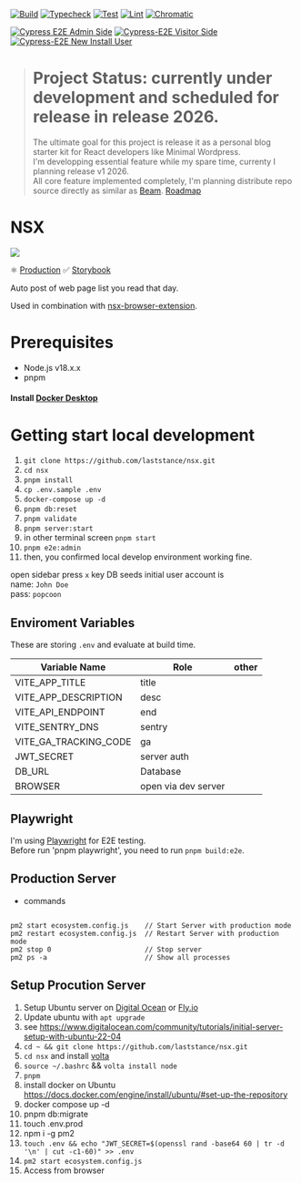 [![Build](https://github.com/laststance/nsx/actions/workflows/build.yml/badge.svg)](https://github.com/laststance/nsx/actions/workflows/build.yml)
[![Typecheck](https://github.com/laststance/nsx/actions/workflows/typecheck.yml/badge.svg)](https://github.com/laststance/nsx/actions/workflows/typecheck.yml)
[![Test](https://github.com/laststance/nsx/actions/workflows/test.yml/badge.svg)](https://github.com/laststance/nsx/actions/workflows/test.yml)
[![Lint](https://github.com/laststance/nsx/actions/workflows/lint.yml/badge.svg)](https://github.com/laststance/nsx/actions/workflows/lint.yml)
[![Chromatic](https://github.com/laststance/nsx/actions/workflows/chromatic.yml/badge.svg)](https://github.com/laststance/nsx/actions/workflows/chromatic.yml)

[![Cypress E2E Admin Side](https://github.com/laststance/nsx/actions/workflows/cypress-e2e-admin-side.yml/badge.svg)](https://github.com/laststance/nsx/actions/workflows/cypress-e2e-admin-side.yml)
[![Cypress-E2E Visitor Side](https://github.com/laststance/nsx/actions/workflows/cypress-e2e-visitor-side.yml/badge.svg)](https://github.com/laststance/nsx/actions/workflows/cypress-e2e-visitor-side.yml)
[![Cypress-E2E New Install User](https://github.com/laststance/nsx/actions/workflows/cypress-e2e-new-install-user.yml/badge.svg)](https://github.com/laststance/nsx/actions/workflows/cypress-e2e-new-install-user.yml)

> # Project Status: currently under development and scheduled for release in release 2026.
>
> The ultimate goal for this project is release it as a personal blog starter kit for React developers like Minimal Wordpress.  
> I'm developping essential feature while my spare time, currenty I planning release v1 2026.  
> All core feature implemented completely, I'm planning distribute repo source directly as similar as [Beam](https://github.com/planetscale/beam).
> [Roadmap](https://github.com/laststance/nsx/projects/1)

# NSX

<a src="https://nsx.malloc.tokyo/">
  <img src="https://digital3.nyc3.cdn.digitaloceanspaces.com/nsx.gif" />
</a>

⚛️ [Production](https://nsx.malloc.tokyo/) ✅ [Storybook](https://main--61c089c06b3b4d003adde63b.chromatic.com)

Auto post of web page list you read that day.

Used in combination with [nsx-browser-extension](https://github.com/laststance/nsx-browser-extension).

# Prerequisites

- Node.js v18.x.x
- pnpm

#### Install [Docker Desktop](https://www.docker.com/products/docker-desktop/)

# Getting start local development

1. `git clone https://github.com/laststance/nsx.git`
1. `cd nsx`
1. `pnpm install`
1. `cp .env.sample .env`
1. `docker-compose up -d`
1. `pnpm db:reset`
1. `pnpm validate`
1. `pnpm server:start`
1. in other terminal screen `pnpm start`
1. `pnpm e2e:admin`
1. then, you confirmed local develop environment working fine.

open sidebar press `x` key
DB seeds initial user account is  
name: `John Doe`  
pass: `popcoon`

## Enviroment Variables

These are storing `.env` and evaluate at build time.

| Variable Name         | Role                | other |
| --------------------- | ------------------- | ----- |
| VITE_APP_TITLE        | title               |       |
| VITE_APP_DESCRIPTION  | desc                |       |
| VITE_API_ENDPOINT     | end                 |       |
| VITE_SENTRY_DNS       | sentry              |       |
| VITE_GA_TRACKING_CODE | ga                  |       |
| JWT_SECRET            | server auth         |       |
| DB_URL                | Database            |       |
| BROWSER               | open via dev server |       |

## Playwright

I'm using [Playwright](https://playwright.dev/) for E2E testing.  
Before run 'pnpm playwright', you need to run `pnpm build:e2e`.

## Production Server

- commands

```

pm2 start ecosystem.config.js    // Start Server with production mode
pm2 restart ecosystem.config.js  // Restart Server with production mode
pm2 stop 0                       // Stop server
pm2 ps -a                        // Show all processes

```

## Setup Procution Server

1. Setup Ubuntu server on [Digital Ocean](https://www.digitalocean.com/) or [Fly.io](https://fly.io/)
1. Update ubuntu with `apt upgrade`
1. see https://www.digitalocean.com/community/tutorials/initial-server-setup-with-ubuntu-22-04
1. `cd ~ && git clone https://github.com/laststance/nsx.git`
1. `cd nsx` and install [volta](https://volta.sh/)
1. `source ~/.bashrc` && `volta install node`
1. `pnpm`
1. install docker on Ubuntu https://docs.docker.com/engine/install/ubuntu/#set-up-the-repository
1. docker compose up -d
1. pnpm db:migrate
1. touch .env.prod
1. npm i -g pm2
1. `touch .env && echo "JWT_SECRET=$(openssl rand -base64 60 | tr -d '\n' | cut -c1-60)" >> .env`
1. `pm2 start ecosystem.config.js`
1. Access from browser
